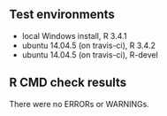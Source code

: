 ## Test environments
* local Windows install, R 3.4.1
* ubuntu 14.04.5 (on travis-ci), R 3.4.2
* ubuntu 14.04.5 (on travis-ci), R-devel

## R CMD check results
There were no ERRORs or WARNINGs. 